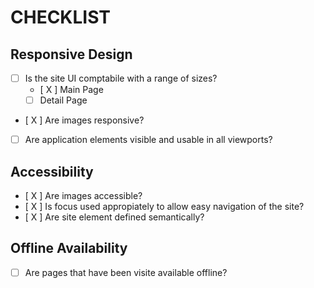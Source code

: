 # CHECKLIST

## Responsive Design

- [ ] Is the site UI comptabile with a range of sizes?
    - [ X ] Main Page
    - [ ] Detail Page
- [ X ] Are images responsive?
- [ ] Are application elements visible and usable in all viewports?

## Accessibility

- [ X ] Are images accessible?
- [ X ] Is focus used appropiately to allow easy navigation of the site?
- [ X ] Are site element defined semantically?

## Offline Availability

- [ ] Are pages that have been visite available offline?
